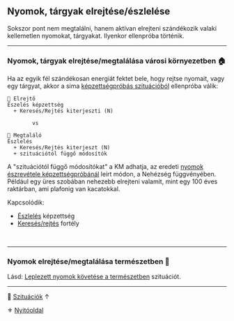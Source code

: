 ## Nyomok, tárgyak elrejtése/észlelése

Sokszor pont nem megtalálni, hanem aktívan elrejteni szándékozik valaki kellemetlen nyomokat, tárgyakat. Ilyenkor ellenpróba történik.

---
### Nyomok, tárgyak elrejtése/megtalálása városi környezetben 🏠

Ha az egyik fél szándékosan energiát fektet bele, hogy rejtse nyomait, vagy egy tárgyat, akkor a sima [képzettségpróbás szituációból](nyomok_nyomkovetes_varos.md#nyomok-%C3%A9szrev%C3%A9tele-v%C3%A1rosi-k%C3%B6rnyezetben-) ellenpróba válik:

```
🔆 Elrejtő
Észelés képzettség
  + Keresés/Rejtés kiterjeszti (N)

        vs

🔆 Megtaláló
Észlelés
  + Keresés/Rejtés kiterjeszt (N)
  + szituációtól függő módosítók
```

A "szituációtól függő módosítókat" a KM adhatja, az eredeti [nyomok észrevétele képzettségpróbánál](nyomok_nyomkovetes_varos.md#nyomok-%C3%A9szrev%C3%A9tele-v%C3%A1rosi-k%C3%B6rnyezetben-) leírt módon, a Nehézség függvényében. Például egy üres szobában nehezebb elrejteni valamit, mint egy 100 éves raktárban, ami plafonig van kacatokkal.

Kapcsolódik:
- [Észlelés](../kepzettsegek.primer.altalanos/eszleles.md) képzettség
- [Keresés/rejtés](../fortelyok.altalanos/kereses_rejtes.md) fortély

<br />

---
### Nyomok elrejtése/megtalálása  természetben 🌳

Lásd: [Leplezett nyomok követése a természetben](szituaciok/nyomok_nyomkovetes_termeszet.md#leplezett-nyomok-k%C3%B6vet%C3%A9se-a-term%C3%A9szetben-) szituációt.

---

🔗 [Szituációk](../160_szituaciok.md) ↑

⚜️ [Nyitóoldal](../start.md#16-szitu%C3%A1ci%C3%B3k)
